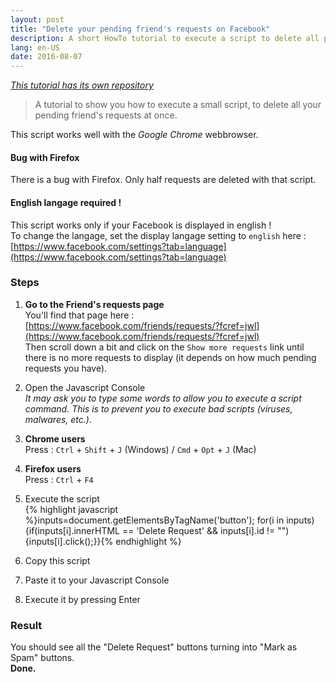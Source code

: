 ```yaml
---
layout: post
title: "Delete your pending friend's requests on Facebook"
description: A short HowTo tutorial to execute a script to delete all pending friend's requests at once.
lang: en-US
date: 2016-08-07
---
```


_[This tutorial has its own repository](https://github.com/dorianbayart/delete-pending-requests-on-facebook)_

> A tutorial to show you how to execute a small script, to delete all your pending friend's requests at once.

This script works well with the _Google Chrome_ webbrowser.

#### Bug with Firefox
There is a bug with Firefox.
Only half requests are deleted with that script.

#### English langage required !
This script works only if your Facebook is displayed in english !  
To change the langage, set the display langage setting to `english` here : [https://www.facebook.com/settings?tab=language](https://www.facebook.com/settings?tab=language)

### Steps
1. **Go to the Friend's requests page**  
You'll find that page here : [https://www.facebook.com/friends/requests/?fcref=jwl](https://www.facebook.com/friends/requests/?fcref=jwl)  
Then scroll down a bit and click on the `Show more requests` link until there is no more requests to display (it depends on how much pending requests you have).

2. Open the Javascript Console  
_It may ask you to type some words to allow you to execute a script command.
This is to prevent you to execute bad scripts (viruses, malwares, etc.)._

  1. **Chrome users**  
Press : `Ctrl` + `Shift` + `J` (Windows) / `Cmd` + `Opt` + `J` (Mac)

  2. **Firefox users**  
Press : `Ctrl` + `F4`

3. Execute the script  
  {% highlight javascript %}inputs=document.getElementsByTagName('button'); for(i in inputs){if(inputs[i].innerHTML == 'Delete Request' && inputs[i].id != "") {inputs[i].click();}}{% endhighlight %}

  1. Copy this script

  2. Paste it to your Javascript Console

  3. Execute it by pressing Enter


### Result
You should see all the "Delete Request" buttons turning into "Mark as Spam" buttons.  
**Done.**  

